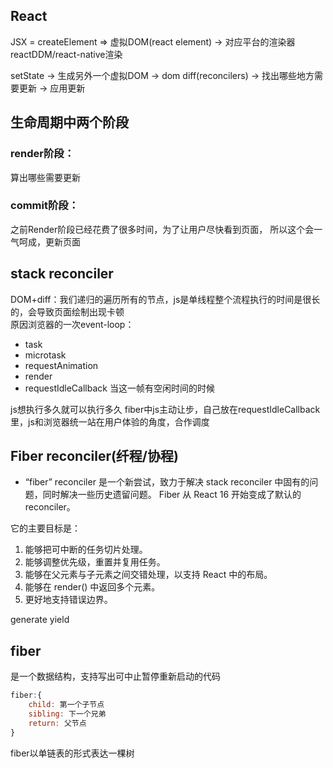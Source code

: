 ## React
JSX = createElement => 虚拟DOM(react element) -> 对应平台的渲染器 reactDDM/react-native渲染

setState -> 生成另外一个虚拟DOM -> dom diff(reconcilers) -> 找出哪些地方需要更新 -> 应用更新

## 生命周期中两个阶段
### render阶段：
算出哪些需要更新


### commit阶段：
之前Render阶段已经花费了很多时间，为了让用户尽快看到页面， 所以这个会一气呵成，更新页面


## stack reconciler
DOM+diff：我们递归的遍历所有的节点，js是单线程整个流程执行的时间是很长的，会导致页面绘制出现卡顿  
原因浏览器的一次event-loop：
- task
- microtask
- requestAnimation
- render
- requestIdleCallback 当这一帧有空闲时间的时候

js想执行多久就可以执行多久
fiber中js主动让步，自己放在requestIdleCallback里，js和浏览器统一站在用户体验的角度，合作调度

## Fiber reconciler(纤程/协程)
- “fiber” reconciler 是一个新尝试，致力于解决 stack reconciler 中固有的问题，同时解决一些历史遗留问题。
Fiber 从 React 16 开始变成了默认的 reconciler。

它的主要目标是：
1) 能够把可中断的任务切片处理。
2) 能够调整优先级，重置并复用任务。
3) 能够在父元素与子元素之间交错处理，以支持 React 中的布局。
4) 能够在 render() 中返回多个元素。
5) 更好地支持错误边界。

generate yield

## fiber
是一个数据结构，支持写出可中止暂停重新启动的代码
```js
fiber:{
    child: 第一个子节点
    sibling: 下一个兄弟
    return: 父节点
}

```
fiber以单链表的形式表达一棵树